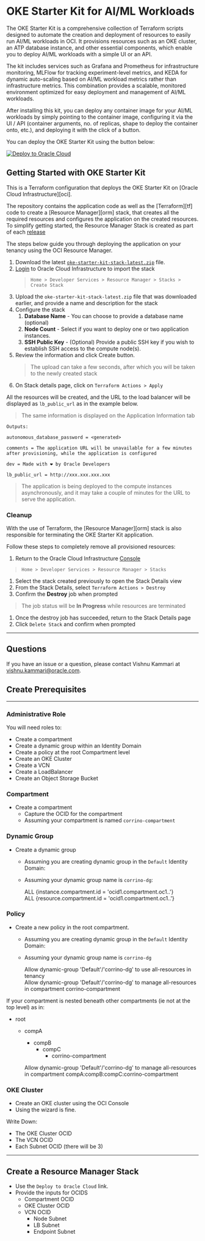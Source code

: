 # OKE Starter Kit for AI/ML Workloads

The OKE Starter Kit is a comprehensive collection of Terraform scripts designed to automate the creation and deployment of resources to easily run AI/ML workloads in OCI. It provisions resources such as an OKE cluster, an ATP database instance, and other essential components, which enable you to deploy AI/ML workloads with a simple UI or an API.

The kit includes services such as Grafana and Prometheus for infrastructure monitoring, MLFlow for tracking experiment-level metrics, and KEDA for dynamic auto-scaling based on AI/ML workload metrics rather than infrastructure metrics. This combination provides a scalable, monitored environment optimized for easy deployment and management of AI/ML workloads.

After installing this kit, you can deploy any container image for your AI/ML workloads by simply pointing to the container image, configuring it via the UI / API (container arguments, no. of replicas, shape to deploy the container onto, etc.), and deploying it with the click of a button.

You can deploy the OKE Starter Kit using the button below:

[![Deploy to Oracle Cloud](https://oci-resourcemanager-plugin.plugins.oci.oraclecloud.com/latest/deploy-to-oracle-cloud.svg)](https://cloud.oracle.com/resourcemanager/stacks/create?region=home&zipUrl=https://github.com/oracle-quickstart/oci-oke-starter-kit/blob/main/corrino-quick-start.zip)

## Getting Started with OKE Starter Kit

This is a Terraform configuration that deploys the OKE Starter Kit on [Oracle Cloud Infrastructure][oci].

The repository contains the application code as well as the [Terraform][tf] code to create a [Resource Manager][orm] stack, that creates all the required resources and configures the application on the created resources. To simplify getting started, the Resource Manager Stack is created as part of each [release](https://github.com/oracle-quickstart/oci-cloudnative/releases)

The steps below guide you through deploying the application on your tenancy using the OCI Resource Manager.

1. Download the latest [`oke-starter-kit-stack-latest.zip`](../../releases/latest/download/mushop-basic-stack-latest.zip) file.
2. [Login](https://cloud.oracle.com/resourcemanager/stacks/create) to Oracle Cloud Infrastructure to import the stack
    > `Home > Developer Services > Resource Manager > Stacks > Create Stack`
3. Upload the `oke-starter-kit-stack-latest.zip` file that was downloaded earlier, and provide a name and description for the stack
4. Configure the stack
   1. **Database Name** - You can choose to provide a database name (optional)
   2. **Node Count** - Select if you want to deploy one or two application instances.
   3. **SSH Public Key** - (Optional) Provide a public SSH key if you wish to establish SSH access to the compute node(s).
5. Review the information and click Create button.
   > The upload can take a few seconds, after which you will be taken to the newly created stack
6. On Stack details page, click on `Terraform Actions > Apply`

All the resources will be created, and the URL to the load balancer will be displayed as `lb_public_url` as in the example below.
> The same information is displayed on the Application Information tab

```text
Outputs:

autonomous_database_password = <generated>

comments = The application URL will be unavailable for a few minutes after provisioning, while the application is configured

dev = Made with ❤ by Oracle Developers

lb_public_url = http://xxx.xxx.xxx.xxx
```

> The application is being deployed to the compute instances asynchronously, and it may take a couple of minutes for the URL to serve the application.

### Cleanup

With the use of Terraform, the [Resource Manager][orm] stack is also responsible for terminating the OKE Starter Kit application.

Follow these steps to completely remove all provisioned resources:

1. Return to the Oracle Cloud Infrastructure [Console](https://cloud.oracle.com/resourcemanager/stacks)

  > `Home > Developer Services > Resource Manager > Stacks`

1. Select the stack created previously to open the Stack Details view
1. From the Stack Details, select `Terraform Actions > Destroy`
1. Confirm the **Destroy** job when prompted

  > The job status will be **In Progress** while resources are terminated

1. Once the destroy job has succeeded, return to the Stack Details page
1. Click `Delete Stack` and confirm when prompted

---

## Questions

If you have an issue or a question, please contact Vishnu Kammari at vishnu.kammari@oracle.com.


## Create Prerequisites

---

### Administrative Role

You will need roles to:

* Create a compartment
* Create a dynamic group within an Identity Domain
* Create a policy at the root Compartment level
* Create an OKE Cluster
* Create a VCN
* Create a LoadBalancer
* Create an Object Storage Bucket

### Compartment

* Create a compartment
  * Capture the OCID for the compartment
  * Assuming your compartment is named `corrino-compartment`

  
### Dynamic Group

* Create a dynamic group
  * Assuming you are creating dynamic group in the `Default` Identity Domain:
  * Assuming your dynamic group name is `corrino-dg`:


    ALL {instance.compartment.id = 'ocid1.compartment.oc1..'}	
    ALL {resource.compartment.id = 'ocid1.compartment.oc1..'}

### Policy

* Create a new policy in the root compartment.
  * Assuming you are creating dynamic group in the `Default` Identity Domain:
  * Assuming your dynamic group name is `corrino-dg`


    Allow dynamic-group 'Default'/'corrino-dg' to use all-resources in tenancy	
    Allow dynamic-group 'Default'/'corrino-dg' to manage all-resources in compartment corrino-compartment

If your compartment is nested beneath other compartments (ie not at the top level) as in:

* root
  * compA
    * compB
      * compC
        * corrino-compartment


    Allow dynamic-group 'Default'/'corrino-dg' to manage all-resources in compartment compA:compB:compC:corrino-compartment

### OKE Cluster

* Create an OKE cluster using the OCI Console
* Using the wizard is fine.

Write Down:

* The OKE Cluster OCID
* The VCN OCID
* Each Subnet OCID (there will be 3)

---

## Create a Resource Manager Stack

* Use the `Deploy to Oracle Cloud` link.
* Provide the inputs for OCIDS
  * Compartment OCID
  * OKE Cluster OCID
  * VCN OCID
    * Node Subnet
    * LB Subnet
    * Endpoint Subnet


